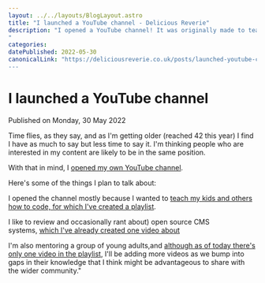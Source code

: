 ```yaml
---
layout: ../../layouts/BlogLayout.astro
title: "I launched a YouTube channel - Delicious Reverie"
description: "I opened a YouTube channel! It was originally made to teach some kids coding schools, but I think it might prove to be a useful resource I'll be using more often.
"
categories:
datePublished: 2022-05-30
canonicalLink: "https://deliciousreverie.co.uk/posts/launched-youtube-channel/
---
```

# I launched a YouTube channel

Published on Monday, 30 May 2022

Time flies, as they say, and as I'm getting older (reached 42 this year) I find I have as much to say but less time to say it. I'm thinking people who are interested in my content are likely to be in the same position.

With that in mind, I [opened my own YouTube channel](https://www.youtube.com/channel/UCzbL3ZYvJWzJbrbHCgZLDJQ).

Here's some of the things I plan to talk about:

I opened the channel mostly because I wanted to [teach my kids and others how to code, for which I've created a playlist](https://www.youtube.com/playlist?list=PLB3rPzXxlZBdnaRBZ-5bwoRA3Hrisdvmk).

I like to review and occasionally rant about) open source CMS systems, [which I've already created one video about](https://www.youtube.com/watch?v=QGVGRqjtx-o)

I'm also mentoring a group of young adults,and [although as of today there's only one video in the playlist](https://www.youtube.com/playlist?list=PLB3rPzXxlZBepLYmmRIuBPvrP4S-PnWZq), I'll be adding more videos as we bump into gaps in their knowledge that I think might be advantageous to share with the wider community."